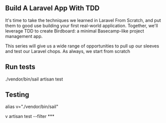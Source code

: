## Build A Laravel App With TDD

It's time to take the techniques we learned in Laravel From Scratch, and put them to good use building your first real-world application. Together, we'll leverage TDD to create Birdboard: a minimal Basecamp-like project management app.

This series will give us a wide range of opportunities to pull up our sleeves and test our Laravel chops. As always, we start from scratch

 ## Run tests
 ./vendor/bin/sail artisan test

## Testing
alias v="./vendor/bin/sail"

v artisan test --filter ***

